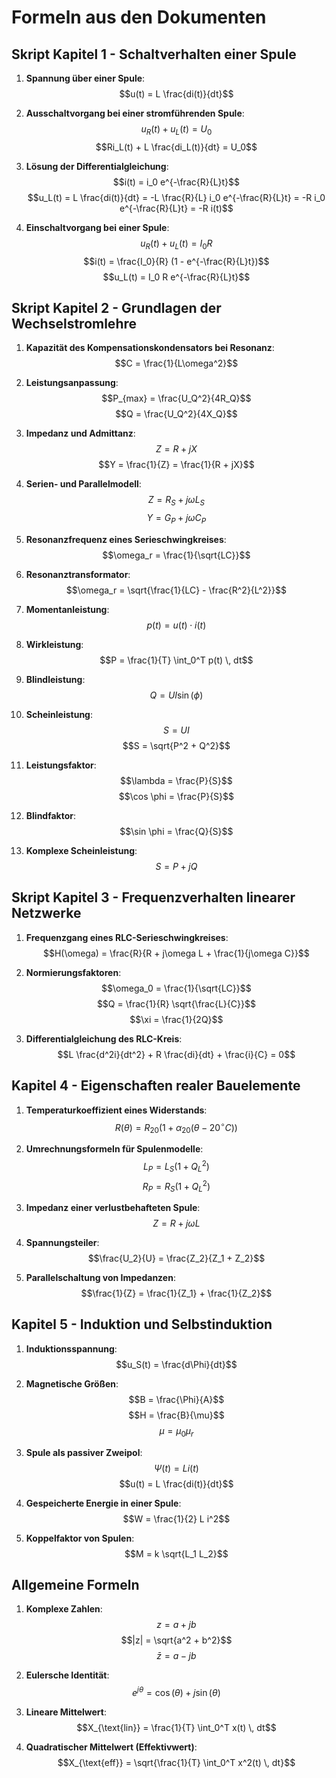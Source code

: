 # Formeln aus den Dokumenten

## Skript Kapitel 1 - Schaltverhalten einer Spule

1. **Spannung über einer Spule**:
   $$u(t) = L \frac{di(t)}{dt}$$

2. **Ausschaltvorgang bei einer stromführenden Spule**:
   $$u_R(t) + u_L(t) = U_0$$
   $$Ri_L(t) + L \frac{di_L(t)}{dt} = U_0$$

3. **Lösung der Differentialgleichung**:
   $$i(t) = i_0 e^{-\frac{R}{L}t}$$
   $$u_L(t) = L \frac{di(t)}{dt} = -L \frac{R}{L} i_0 e^{-\frac{R}{L}t} = -R i_0 e^{-\frac{R}{L}t} = -R i(t)$$

4. **Einschaltvorgang bei einer Spule**:
   $$u_R(t) + u_L(t) = I_0 R$$
   $$i(t) = \frac{I_0}{R} (1 - e^{-\frac{R}{L}t})$$
   $$u_L(t) = I_0 R e^{-\frac{R}{L}t}$$

## Skript Kapitel 2 - Grundlagen der Wechselstromlehre

1. **Kapazität des Kompensationskondensators bei Resonanz**:
   $$C = \frac{1}{L\omega^2}$$

2. **Leistungsanpassung**:
   $$P_{max} = \frac{U_Q^2}{4R_Q}$$
   $$Q = \frac{U_Q^2}{4X_Q}$$

3. **Impedanz und Admittanz**:
   $$Z = R + jX$$
   $$Y = \frac{1}{Z} = \frac{1}{R + jX}$$

4. **Serien- und Parallelmodell**:
   $$Z = R_S + j\omega L_S$$
   $$Y = G_P + j\omega C_P$$

5. **Resonanzfrequenz eines Serieschwingkreises**:
   $$\omega_r = \frac{1}{\sqrt{LC}}$$

6. **Resonanztransformator**:
   $$\omega_r = \sqrt{\frac{1}{LC} - \frac{R^2}{L^2}}$$

7. **Momentanleistung**:
   $$p(t) = u(t) \cdot i(t)$$

8. **Wirkleistung**:
   $$P = \frac{1}{T} \int_0^T p(t) \, dt$$

9. **Blindleistung**:
   $$Q = U I \sin(\phi)$$

10. **Scheinleistung**:
    $$S = U I$$
    $$S = \sqrt{P^2 + Q^2}$$

11. **Leistungsfaktor**:
    $$\lambda = \frac{P}{S}$$
    $$\cos \phi = \frac{P}{S}$$

12. **Blindfaktor**:
    $$\sin \phi = \frac{Q}{S}$$

13. **Komplexe Scheinleistung**:
    $$S = P + jQ$$

## Skript Kapitel 3 - Frequenzverhalten linearer Netzwerke

1. **Frequenzgang eines RLC-Serieschwingkreises**:
   $$H(\omega) = \frac{R}{R + j\omega L + \frac{1}{j\omega C}}$$

2. **Normierungsfaktoren**:
   $$\omega_0 = \frac{1}{\sqrt{LC}}$$
   $$Q = \frac{1}{R} \sqrt{\frac{L}{C}}$$
   $$\xi = \frac{1}{2Q}$$

3. **Differentialgleichung des RLC-Kreis**:
   $$L \frac{d^2i}{dt^2} + R \frac{di}{dt} + \frac{i}{C} = 0$$

## Kapitel 4 - Eigenschaften realer Bauelemente

1. **Temperaturkoeffizient eines Widerstands**:
   $$R(\theta) = R_{20} \left(1 + \alpha_{20} (\theta - 20^\circ C)\right)$$

2. **Umrechnungsformeln für Spulenmodelle**:
   $$L_P = L_S (1 + Q_L^2)$$
   $$R_P = R_S (1 + Q_L^2)$$

3. **Impedanz einer verlustbehafteten Spule**:
   $$Z = R + j\omega L$$

4. **Spannungsteiler**:
   $$\frac{U_2}{U} = \frac{Z_2}{Z_1 + Z_2}$$

5. **Parallelschaltung von Impedanzen**:
   $$\frac{1}{Z} = \frac{1}{Z_1} + \frac{1}{Z_2}$$

## Kapitel 5 - Induktion und Selbstinduktion

1. **Induktionsspannung**:
   $$u_S(t) = \frac{d\Phi}{dt}$$

2. **Magnetische Größen**:
   $$B = \frac{\Phi}{A}$$
   $$H = \frac{B}{\mu}$$
   $$\mu = \mu_0 \mu_r$$

3. **Spule als passiver Zweipol**:
   $$\Psi(t) = L i(t)$$
   $$u(t) = L \frac{di(t)}{dt}$$

4. **Gespeicherte Energie in einer Spule**:
   $$W = \frac{1}{2} L i^2$$

5. **Koppelfaktor von Spulen**:
   $$M = k \sqrt{L_1 L_2}$$

## Allgemeine Formeln

1. **Komplexe Zahlen**:
   $$z = a + jb$$
   $$|z| = \sqrt{a^2 + b^2}$$
   $$\bar{z} = a - jb$$

2. **Eulersche Identität**:
   $$e^{j\theta} = \cos(\theta) + j\sin(\theta)$$

3. **Lineare Mittelwert**:
   $$X_{\text{lin}} = \frac{1}{T} \int_0^T x(t) \, dt$$

4. **Quadratischer Mittelwert (Effektivwert)**:
   $$X_{\text{eff}} = \sqrt{\frac{1}{T} \int_0^T x^2(t) \, dt}$$
